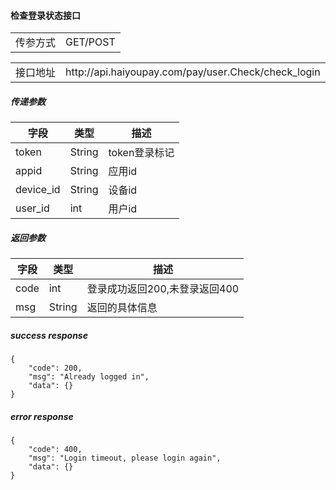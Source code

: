 #### 检查登录状态接口
<table>
	<tr>
		<td>传参方式</td>
		<td>GET/POST</td>
	</tr>
</table>
<table>
	<tr>
		<td>接口地址</td>
        <td>http://api.haiyoupay.com/pay/user.Check/check_login</td>
	</tr>
</table>



##### 传递参数
|字段|类型|描述|
|-|-|-|
|token|String|token登录标记|
|appid|String|应用id|
|device_id|String|设备id|
|user_id|int|用户id|

##### 返回参数
|字段|类型|描述|
|-|-|-|
|code|int|登录成功返回200,未登录返回400|
|msg|String|返回的具体信息|

##### success response
```
{
    "code": 200,
    "msg": "Already logged in",
    "data": {}
}
```

##### error response
```
{
    "code": 400,
    "msg": "Login timeout, please login again",
    "data": {}
}
```



